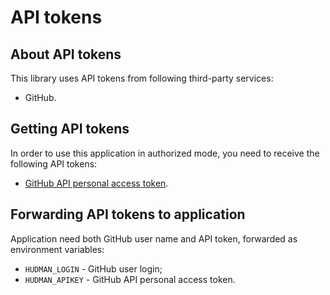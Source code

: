 # API tokens

## About API tokens

This library uses API tokens from following third-party services:

  * GitHub.

## Getting API tokens

In order to use this application in authorized mode, you need to receive the following API tokens:

* [GitHub API personal access token](https://docs.github.com/en/articles/creating-a-personal-access-token-for-the-command-line).

## Forwarding API tokens to application

Application need both GitHub user name and API token, forwarded as environment variables:

  * `HUDMAN_LOGIN` - GitHub user login;
  * `HUDMAN_APIKEY` - GitHub API personal access token.
